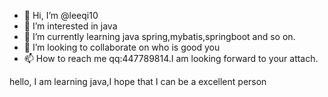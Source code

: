 - 👋 Hi, I’m @leeqi10
- 👀 I’m interested in java
- 🌱 I’m currently learning java spring,mybatis,springboot and so on.
- 💞️ I’m looking to collaborate on who is good you
- 📫 How to reach me qq:447789814.I am looking forward to your attach.
<!---
leeqi10/leeqi10 is a ✨ special ✨ repository because its `README.md` (this file) appears on your GitHub profile.
You can click the Preview link to take a look at your changes.
--->
hello, I am learning java,I hope that I can be a excellent person

